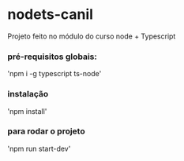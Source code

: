 # nodets-canil
Projeto feito no módulo do curso node + Typescript

### pré-requisitos globais:
'npm i -g typescript ts-node'

### instalação
'npm install'

### para rodar o projeto
'npm run start-dev'